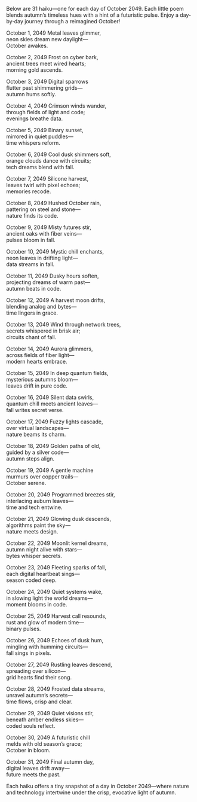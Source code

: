 Below are 31 haiku—one for each day of October 2049. Each little poem blends autumn’s timeless hues with a hint of a futuristic pulse. Enjoy a day‐by‐day journey through a reimagined October!

October 1, 2049
Metal leaves glimmer,  
neon skies dream new daylight—  
October awakes.

October 2, 2049
Frost on cyber bark,  
ancient trees meet wired hearts;  
morning gold ascends.

October 3, 2049
Digital sparrows  
flutter past shimmering grids—  
autumn hums softly.

October 4, 2049
Crimson winds wander,  
through fields of light and code;  
evenings breathe data.

October 5, 2049
Binary sunset,  
mirrored in quiet puddles—  
time whispers reform.

October 6, 2049
Cool dusk shimmers soft,  
orange clouds dance with circuits;  
tech dreams blend with fall.

October 7, 2049
Silicone harvest,  
leaves twirl with pixel echoes;  
memories recode.

October 8, 2049
Hushed October rain,  
pattering on steel and stone—  
nature finds its code.

October 9, 2049
Misty futures stir,  
ancient oaks with fiber veins—  
pulses bloom in fall.

October 10, 2049
Mystic chill enchants,  
neon leaves in drifting light—  
data streams in fall.

October 11, 2049
Dusky hours soften,  
projecting dreams of warm past—  
autumn beats in code.

October 12, 2049
A harvest moon drifts,  
blending analog and bytes—  
time lingers in grace.

October 13, 2049
Wind through network trees,  
secrets whispered in brisk air;  
circuits chant of fall.

October 14, 2049
Aurora glimmers,  
across fields of fiber light—  
modern hearts embrace.

October 15, 2049
In deep quantum fields,  
mysterious autumns bloom—  
leaves drift in pure code.

October 16, 2049
Silent data swirls,  
quantum chill meets ancient leaves—  
fall writes secret verse.

October 17, 2049
Fuzzy lights cascade,  
over virtual landscapes—  
nature beams its charm.

October 18, 2049
Golden paths of old,  
guided by a silver code—  
autumn steps align.

October 19, 2049
A gentle machine  
murmurs over copper trails—  
October serene.

October 20, 2049
Programmed breezes stir,  
interlacing auburn leaves—  
time and tech entwine.

October 21, 2049
Glowing dusk descends,  
algorithms paint the sky—  
nature meets design.

October 22, 2049
Moonlit kernel dreams,  
autumn night alive with stars—  
bytes whisper secrets.

October 23, 2049
Fleeting sparks of fall,  
each digital heartbeat sings—  
season coded deep.

October 24, 2049
Quiet systems wake,  
in slowing light the world dreams—  
moment blooms in code.

October 25, 2049
Harvest call resounds,  
rust and glow of modern time—  
binary pulses.

October 26, 2049
Echoes of dusk hum,  
mingling with humming circuits—  
fall sings in pixels.

October 27, 2049
Rustling leaves descend,  
spreading over silicon—  
grid hearts find their song.

October 28, 2049
Frosted data streams,  
unravel autumn’s secrets—  
time flows, crisp and clear.

October 29, 2049
Quiet visions stir,  
beneath amber endless skies—  
coded souls reflect.

October 30, 2049
A futuristic chill  
melds with old season’s grace;  
October in bloom.

October 31, 2049
Final autumn day,  
digital leaves drift away—  
future meets the past.

Each haiku offers a tiny snapshot of a day in October 2049—where nature and technology intertwine under the crisp, evocative light of autumn.
